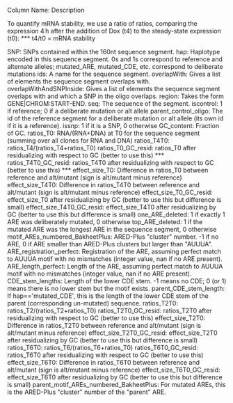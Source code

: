 Column Name: Description

To quantify mRNA stability, we use a ratio of ratios, comparing the expression 4 h after the addition of Dox (t4) to the steady-state expression (t0):
*** t4/t0 = mRNA stability

SNP: SNPs contained within the 160nt sequence segment.
hap: Haplotype encoded in this sequence segment.  0s and 1s correspond to reference and alternate alleles; mutated_ARE, mutated_CDE, etc. correspond to deliberate mutations
ids: A name for the sequence segment.
overlapWith: Gives a list of elements the sequence segment overlaps with.
overlapWithAndSNPInside: Gives a list of elements the sequence segment overlaps with and which a SNP in the oligo overlaps.
region: Takes the form GENE|CHROM:START-END.
seq: The sequence of the segment.
iscontrol: 1 if reference; 0 if a deliberate mutation or alt allele
parent_control_oligo: The id of the reference segment for a deliberate mutation or alt allele (its own id if it is a reference).
issnp: 1 if it is a SNP, 0 otherwise
GC_content: Fraction of GC.
ratios_T0: RNA/(RNA+DNA) at T0 for the sequence segment (summing over all clones for RNA and DNA)
ratios_T4T0: ratios_T4/(ratios_T4+ratios_T0)
ratios_T0_GC_resid: ratios_T0 after residualizing with respect to GC (better to use this)
*** ratios_T4T0_GC_resid: ratios_T4T0 after residualizing with respect to GC (better to use this) ***
effect_size_T0: Difference in ratios_T0 between reference and alt/mutant (sign is alt/mutant minus reference)
effect_size_T4T0: Difference in ratios_T4T0 between reference and alt/mutant (sign is alt/mutant minus reference)
effect_size_T0_GC_resid: effect_size_T0 after residualizing by GC (better to use this but difference is small)
effect_size_T4T0_GC_resid: effect_size_T4T0 after residualizing by GC (better to use this but difference is small)
one_ARE_deleted: 1 if exactly 1 ARE was deliberately mutated, 0 otherwise
top_ARE_deleted: 1 if the mutated ARE was the longest ARE in the sequence segment, 0 otherwise
motif_AREs_numbered_BakheetPlus: ARED-Plus "cluster" number.  -1 if no ARE, 0 if ARE smaller than ARED-Plus clusters but larger than "AUUUA".
ARE_registration_perfect: Registration of the ARE, assuming perfect match to AUUUA motif with no mismatches (integer value, nan if no ARE present).
ARE_length_perfect: Length of the ARE, assuming perfect match to AUUUA motif with no mismatches (integer value, nan if no ARE present).
CDE_stem_lengths: Length of the lower CDE stem.  -1 means no CDE; 0 (or 1) means there is no lower stem but the motif exists.
parent_CDE_stem_length: If hap=='mutated_CDE', this is the length of the lower CDE stem of the parent (corresponding un-mutated) sequence.
ratios_T2T0: ratios_T2/(ratios_T2+ratios_T0)
ratios_T2T0_GC_resid: ratios_T2T0 after residualizing with respect to GC (better to use this)
effect_size_T2T0: Difference in ratios_T2T0 between reference and alt/mutant (sign is alt/mutant minus reference)
effect_size_T2T0_GC_resid: effect_size_T2T0 after residualizing by GC (better to use this but difference is small)
ratios_T6T0: ratios_T6/(ratios_T6+ratios_T0)
ratios_T6T0_GC_resid: ratios_T6T0 after residualizing with respect to GC (better to use this)
effect_size_T6T0: Difference in ratios_T6T0 between reference and alt/mutant (sign is alt/mutant minus reference)
effect_size_T6T0_GC_resid: effect_size_T6T0 after residualizing by GC (better to use this but difference is small)
parent_motif_AREs_numbered_BakheetPlus: For mutated AREs, this is the ARED-Plus "cluster" number of the "parent" ARE.
